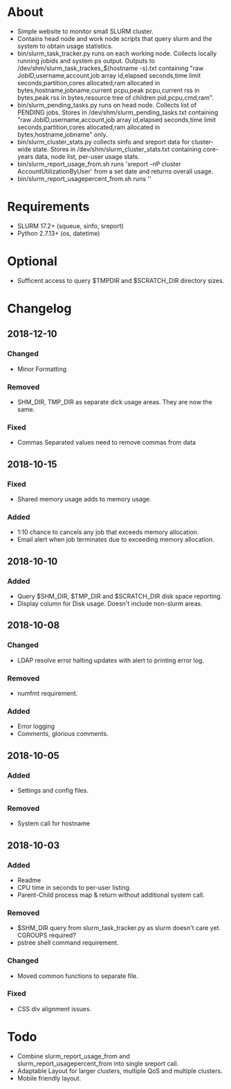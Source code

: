 # About

- Simple website to monitor small SLURM cluster.
- Contains head node and work node scripts that query slurm and the system to obtain usage statistics.
- bin/slurm_task_tracker.py runs on each working node. Collects locally running jobids and system ps output. Outputs to /dev/shm/slurm_task_trackes_$(hostname -s).txt containing "raw JobID,username,account,job array id,elapsed seconds,time limit seconds,partition,cores allocated,ram allocated in bytes,hostname,jobname,current pcpu,peak pcpu,current rss in bytes,peak rss in bytes,resource tree of children pid,pcpu,cmd,ram".
- bin/slurm_pending_tasks.py runs on head node. Collects list of PENDING jobs. Stores in /dev/shm/slurm_pending_tasks.txt containing "raw JobID,username,account,job array id,elapsed seconds,time limit seconds,partition,cores allocated,ram allocated in bytes,hostname,jobname" only.
- bin/slurm_cluster_stats.py collects sinfo and sreport data for cluster-wide state. Stores in /dev/shm/slurm_cluster_stats.txt containing core-years data, node list, per-user usage stats.
- bin/slurm_report_usage_from.sh runs 'sreport -nP cluster AccountUtilizationByUser' from a set date and returns overall usage.
- bin/slurm_report_usagepercent_from.sh runs ''

# Requirements

- SLURM 17.2+ (squeue, sinfo, sreport)
- Python 2.7.13+ (os, datetime)

# Optional

- Sufficent access to query $TMPDIR and $SCRATCH_DIR directory sizes.

# Changelog

## 2018-12-10

### Changed

- Minor Formatting

### Removed

- SHM_DIR, TMP_DIR as separate dick usage areas. They are now the same.

### Fixed

- Commas Separated values need to remove commas from data

## 2018-10-15

### Fixed

- Shared memory usage adds to memory usage.

### Added

- 1:10 chance to cancels any job that exceeds memory allocation.
- Email alert when job terminates due to exceeding memory allocation.

## 2018-10-10

### Added

- Query $SHM_DIR, $TMP_DIR and $SCRATCH_DIR disk space reporting.
- Display column for Disk usage. Doesn't include non-slurm areas.

## 2018-10-08

### Changed

- LDAP resolve error halting updates with alert to printing error log.

### Removed

- numfmt requirement.

### Added

- Error logging
- Comments, glorious comments.

## 2018-10-05

### Added

- Settings and config files.

### Removed

- System call for hostname

## 2018-10-03

### Added

- Readme
- CPU time in seconds to per-user listing.
- Parent-Child process map & return without additional system call.

### Removed

- $SHM_DIR query from slurm_task_tracker.py as slurm doesn't care yet. CGROUPS required?
- pstree shell command requirement.

### Changed

- Moved common functions to separate file.

### Fixed

- CSS div alignment issues.

# Todo

- Combine slurm_report_usage_from and slurm_report_usagepercent_from into single sreport call.
- Adaptable Layout for larger clusters, multiple QoS and multiple clusters.
- Mobile friendly layout.
